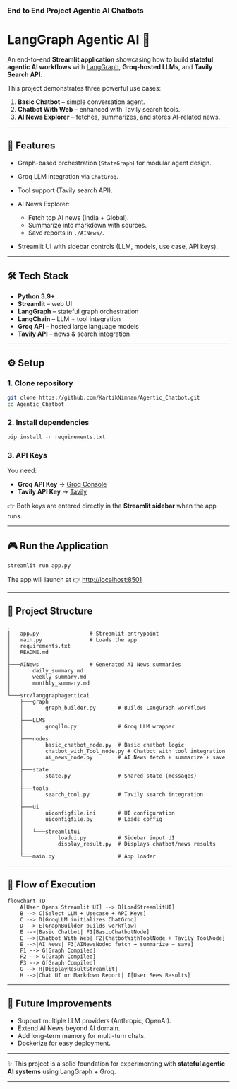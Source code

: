 ### End to End Project Agentic AI Chatbots
# LangGraph Agentic AI 🤖

An end-to-end **Streamlit application** showcasing how to build **stateful agentic AI workflows** with [LangGraph](https://python.langchain.com/docs/langgraph), **Groq-hosted LLMs**, and **Tavily Search API**.

This project demonstrates three powerful use cases:

1. **Basic Chatbot** – simple conversation agent.
2. **Chatbot With Web** – enhanced with Tavily search tools.
3. **AI News Explorer** – fetches, summarizes, and stores AI-related news.

---

## 🚀 Features

* Graph-based orchestration (`StateGraph`) for modular agent design.
* Groq LLM integration via `ChatGroq`.
* Tool support (Tavily search API).
* AI News Explorer:

  * Fetch top AI news (India + Global).
  * Summarize into markdown with sources.
  * Save reports in `./AINews/`.
* Streamlit UI with sidebar controls (LLM, models, use case, API keys).

---

## 🛠️ Tech Stack

* **Python 3.9+**
* **Streamlit** – web UI
* **LangGraph** – stateful graph orchestration
* **LangChain** – LLM + tool integration
* **Groq API** – hosted large language models
* **Tavily API** – news & search integration

---

## ⚙️ Setup

### 1. Clone repository

```bash
git clone https://github.com/KartikNimhan/Agentic_Chatbot.git
cd Agentic_Chatbot
```

### 2. Install dependencies

```bash
pip install -r requirements.txt
```

### 3. API Keys

You need:

* **Groq API Key** → [Groq Console](https://console.groq.com/keys)
* **Tavily API Key** → [Tavily](https://app.tavily.com/home)

👉 Both keys are entered directly in the **Streamlit sidebar** when the app runs.

---

## 🎮 Run the Application

```bash
streamlit run app.py
```

The app will launch at 👉 [http://localhost:8501](http://localhost:8501)

---

## 📂 Project Structure

```
.
│   app.py                # Streamlit entrypoint
│   main.py               # Loads the app
│   requirements.txt      
│   README.md
│
├───AINews                # Generated AI News summaries
│       daily_summary.md
│       weekly_summary.md
│       monthly_summary.md
│
└───src/langgraphagenticai
    ├───graph
    │       graph_builder.py       # Builds LangGraph workflows
    │
    ├───LLMS
    │       groqllm.py             # Groq LLM wrapper
    │
    ├───nodes
    │       basic_chatbot_node.py  # Basic chatbot logic
    │       chatbot_with_Tool_node.py # Chatbot with tool integration
    │       ai_news_node.py        # AI News fetch + summarize + save
    │
    ├───state
    │       state.py               # Shared state (messages)
    │
    ├───tools
    │       search_tool.py         # Tavily search integration
    │
    ├───ui
    │       uiconfigfile.ini       # UI configuration
    │       uiconfigfile.py        # Loads config
    │
    │   └───streamlitui
    │           loadui.py          # Sidebar input UI
    │           display_result.py  # Displays chatbot/news results
    │
    └───main.py                    # App loader
```

---

## 🔄 Flow of Execution

```mermaid
flowchart TD
    A[User Opens Streamlit UI] --> B[LoadStreamlitUI]
    B --> C[Select LLM + Usecase + API Keys]
    C --> D[GroqLLM initializes ChatGroq]
    D --> E[GraphBuilder builds workflow]
    E -->|Basic Chatbot| F1[BasicChatbotNode]
    E -->|Chatbot With Web| F2[ChatbotWithToolNode + Tavily ToolNode]
    E -->|AI News| F3[AINewsNode: fetch → summarize → save]
    F1 --> G[Graph Compiled]
    F2 --> G[Graph Compiled]
    F3 --> G[Graph Compiled]
    G --> H[DisplayResultStreamlit]
    H -->|Chat UI or Markdown Report| I[User Sees Results]
```

---

## 📌 Future Improvements

* Support multiple LLM providers (Anthropic, OpenAI).
* Extend AI News beyond AI domain.
* Add long-term memory for multi-turn chats.
* Dockerize for easy deployment.

---

✨ This project is a solid foundation for experimenting with **stateful agentic AI systems** using LangGraph + Groq.

---
